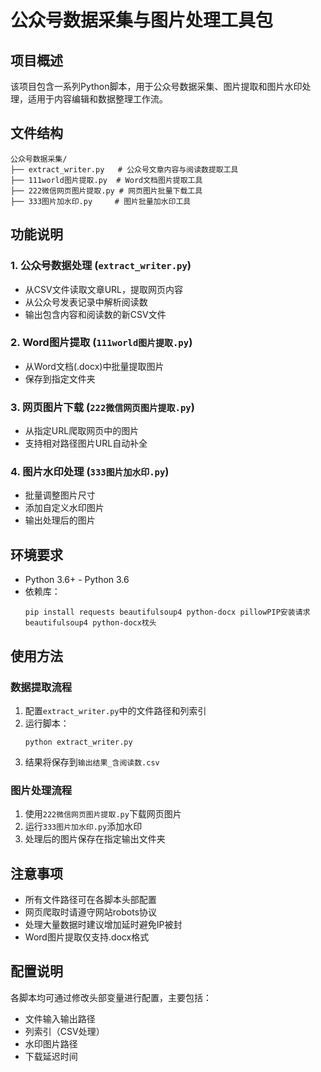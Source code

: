 # 公众号数据采集与图片处理工具包

## 项目概述
该项目包含一系列Python脚本，用于公众号数据采集、图片提取和图片水印处理，适用于内容编辑和数据整理工作流。

## 文件结构
```
公众号数据采集/
├── extract_writer.py   # 公众号文章内容与阅读数提取工具
├── 111world图片提取.py  # Word文档图片提取工具
├── 222微信网页图片提取.py # 网页图片批量下载工具
├── 333图片加水印.py     # 图片批量加水印工具
```

## 功能说明
### 1. 公众号数据处理 (`extract_writer.py`)
- 从CSV文件读取文章URL，提取网页内容
- 从公众号发表记录中解析阅读数
- 输出包含内容和阅读数的新CSV文件

### 2. Word图片提取 (`111world图片提取.py`)
- 从Word文档(.docx)中批量提取图片
- 保存到指定文件夹

### 3. 网页图片下载 (`222微信网页图片提取.py`)
- 从指定URL爬取网页中的图片
- 支持相对路径图片URL自动补全

### 4. 图片水印处理 (`333图片加水印.py`)
- 批量调整图片尺寸
- 添加自定义水印图片
- 输出处理后的图片

## 环境要求
- Python 3.6+   - Python 3.6
- 依赖库：
  ```
  pip install requests beautifulsoup4 python-docx pillowPIP安装请求beautifulsoup4 python-docx枕头
  ```

## 使用方法
### 数据提取流程
1. 配置`extract_writer.py`中的文件路径和列索引
2. 运行脚本：
   ```
   python extract_writer.py
   ```
3. 结果将保存到`输出结果_含阅读数.csv`

### 图片处理流程
1. 使用`222微信网页图片提取.py`下载网页图片
2. 运行`333图片加水印.py`添加水印
3. 处理后的图片保存在指定输出文件夹

## 注意事项
- 所有文件路径可在各脚本头部配置
- 网页爬取时请遵守网站robots协议
- 处理大量数据时建议增加延时避免IP被封
- Word图片提取仅支持.docx格式

## 配置说明
各脚本均可通过修改头部变量进行配置，主要包括：
- 文件输入输出路径
- 列索引（CSV处理）
- 水印图片路径
- 下载延迟时间
